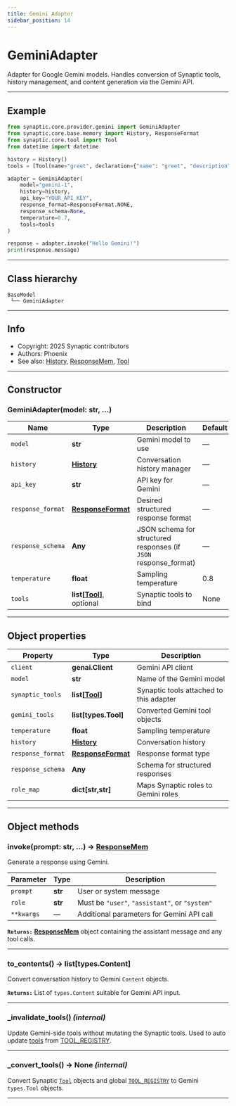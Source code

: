 ```yaml
---
title: Gemini Adapter
sidebar_position: 14
---
```


# GeminiAdapter

Adapter for Google Gemini models. Handles conversion of Synaptic tools, history management, and content generation via the Gemini API.

---

## Example

```python
from synaptic.core.provider.gemini import GeminiAdapter
from synaptic.core.base.memory import History, ResponseFormat
from synaptic.core.tool import Tool
from datetime import datetime

history = History()
tools = [Tool(name="greet", declaration={"name": "greet", "description": "Greets a user", "parameters": {"type": "object", "properties": {"name": {"type": "string"}}, "required": ["name"]}})]

adapter = GeminiAdapter(
    model="gemini-1",
    history=history,
    api_key="YOUR_API_KEY",
    response_format=ResponseFormat.NONE,
    response_schema=None,
    temperature=0.7,
    tools=tools
)

response = adapter.invoke("Hello Gemini!")
print(response.message)
```

---

## Class hierarchy

```
BaseModel
 └── GeminiAdapter
```

---

## Info

- Copyright: 2025 Synaptic contributors
- Authors: Phoenix
- See also: [History](/api/core/base/history), [ResponseMem](/api/core/base/response-memory), [Tool](/api/core/tool)

---

## Constructor

### GeminiAdapter(model: str, ...)

| Name              | Type                                                      | Description                                                      | Default |
| ----------------- | --------------------------------------------------------- | ---------------------------------------------------------------- | ------- |
| `model`           | **str**                                                   | Gemini model to use                                              | —       |
| `history`         | **[History](/api/core/base/history)**                     | Conversation history manager                                     | —       |
| `api_key`         | **str**                                                   | API key for Gemini                                               | —       |
| `response_format` | **[ResponseFormat](/api/core/base/model#responseformat)** | Desired structured response format                               | —       |
| `response_schema` | **Any**                                                   | JSON schema for structured responses (if `JSON` response_format) | —       |
| `temperature`     | **float**                                                 | Sampling temperature                                             | 0.8     |
| `tools`           | **list\[[Tool](/api/core/tool)\]**, optional              | Synaptic tools to bind                                           | None    |

---

## Object properties

| Property          | Type                                                      | Description                             |
| ----------------- | --------------------------------------------------------- | --------------------------------------- |
| `client`          | **genai.Client**                                          | Gemini API client                       |
| `model`           | **str**                                                   | Name of the Gemini model                |
| `synaptic_tools`  | **list\[[Tool](/api/core/tool)\]**                        | Synaptic tools attached to this adapter |
| `gemini_tools`    | **list\[types.Tool\]**                                    | Converted Gemini tool objects           |
| `temperature`     | **float**                                                 | Sampling temperature                    |
| `history`         | **[History](/api/core/base/history)**                     | Conversation history                    |
| `response_format` | **[ResponseFormat](/api/core/base/model#responseformat)** | Response format type                    |
| `response_schema` | **Any**                                                   | Schema for structured responses         |
| `role_map`        | **dict\[str,str\]**                                       | Maps Synaptic roles to Gemini roles     |

---

## Object methods

### invoke(prompt: str, ...) → [ResponseMem](/api/core/base/response-memory)

Generate a response using Gemini.

| Parameter  | Type    | Description                                    |
| ---------- | ------- | ---------------------------------------------- |
| `prompt`   | **str** | User or system message                         |
| `role`     | **str** | Must be `"user"`, `"assistant"`, or `"system"` |
| `**kwargs` | —       | Additional parameters for Gemini API call      |

**`Returns:`** **[ResponseMem](/api/core/base/response-memory)** object containing the assistant message and any tool calls.

---

### to_contents() → list\[types.Content\]

Convert conversation history to Gemini `Content` objects.

**`Returns:`** List of `types.Content` suitable for Gemini API input.

---

### \_invalidate_tools() _(internal)_

Update Gemini-side tools without mutating the Synaptic tools.
Used to auto update [tools](/api/core/tool) from [TOOL_REGISTRY](/api/core/tool#object-properties).

---

### \_convert_tools() → None _(internal)_

Convert Synaptic [`Tool`](/api/core/tool) objects and global [`TOOL_REGISTRY`](/api/core/tool#object-properties) to Gemini `types.Tool` objects.

---
